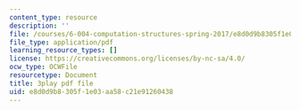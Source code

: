 ```yaml
---
content_type: resource
description: ''
file: /courses/6-004-computation-structures-spring-2017/e8d0d9b8305f1e03aa58c21e91260438_6XV3uLfKzog.pdf
file_type: application/pdf
learning_resource_types: []
license: https://creativecommons.org/licenses/by-nc-sa/4.0/
ocw_type: OCWFile
resourcetype: Document
title: 3play pdf file
uid: e8d0d9b8-305f-1e03-aa58-c21e91260438
---
```

